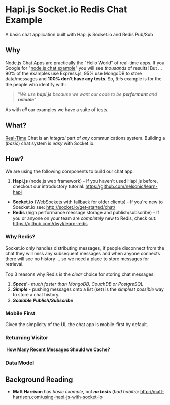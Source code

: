 # Hapi.js Socket.io Redis Chat Example

A basic chat application built with Hapi.js Socket.io and Redis Pub/Sub

## Why

Node.js Chat Apps are practically the "Hello World" of real-time apps.
If you Google for
"[node.js chat example](https://www.google.pt/search?q=node.js+chat+example)"
you will see *thousands* of results! But ... 90% of the examples use Express.js,
95% use MongoDB to store data/messages and **100% don't have any tests**.
So, *this* example is for the the people who identify with:
> "_We use **hapi.js** because we want our code to be **performant** and **reliable**_"

As with *all* our examples we have a suite of tests.

## What?

[Real-Time](https://en.wikipedia.org/wiki/Real-time_computing#Near_real-time) Chat is an _integral_ part of _any_ communications system. Building a (*basic*) chat system is *easy* with Socket.io.


## How?

We are using the following components to build our chat app:

1. **Hapi.js** (node.js web framework) - If you haven't used Hapi.js before, checkout our introductory tutorial: https://github.com/nelsonic/learn-hapi
+ **Socket.io** (WebSockets with fallback for older clients) - If you're new to Soecket.io see: http://socket.io/get-started/chat/
+ **Redis** (high performance message storage and publish/subscribe) - If you or anyone on your team are *completely* new to Redis, check out: https://github.com/dwyl/learn-redis

### Why Redis?

Socket.io only handles distributing messages, if people disconnect from the chat they will miss any subsequent messages and when anyone connects there will see no history ... so we need a place to store messages for retrieval.

Top 3 reasons why Redis is the *clear* choice for storing chat messages.

1. ***Speed***  - *much faster than MongoDB, CouchDB or PostgreSQL*
2. ***Simple*** - pushing messages onto a list (set) is the _simplest
possible_ way to store a chat history.
3. ***Scalable*** ***Publish/Subscribe***


### Mobile First

Given the simplicity of the UI, the chat app is mobile-first by default.

### Returning Visitor

####  How Many Recent Messages Should we Cache?


### Data Model




## Background Reading

+ **Matt Harrison** has *basic example*, but ***no tests*** (*bad habits*):
http://matt-harrison.com/using-hapi-js-with-socket-io
